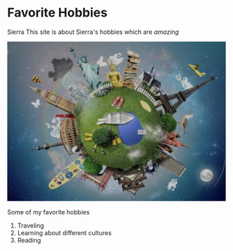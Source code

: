 # Favorite Hobbies
Sierra 
This site is about Sierra's hobbies which are *amazing*

![Some text of what the picture is](Travel.JPG)

Some of my favorite hobbies 
1. Traveling
2. Learning about different cultures
3. Reading




